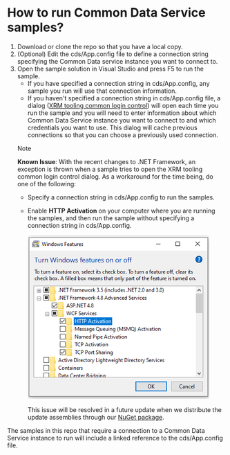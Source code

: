# How to run Common Data Service samples?

1. Download or clone the repo so that you have a local copy.
1. (Optional) Edit the cds/App.config file to define a connection string specifying the Common Data service instance you want to connect to.
2. Open the sample solution in Visual Studio and press F5 to run the sample.
    - If you have specified a connection string in cds/App.config, any sample you run will use that connection information.
    - If you haven't specified a connection string in cds/App.config file, a dialog ([XRM tooling common login control](https://docs.microsoft.com/powerapps/developer/common-data-service/xrm-tooling/use-xrm-tooling-common-login-control-client-applications)) will open each time you run the sample and you will need to enter information about which Common Data Service instance you want to connect to and which credentials you want to use. This dialog will cache previous connections so that you can choose a previously used connection.
    > [!NOTE]
    > **Known Issue**: With the recent changes to .NET Framework, an exception is thrown when a sample tries to open the XRM tooling common login control dialog. As a workaround for the time being, do one of the following:
    > - Specify a connection string in cds/App.config to run the samples.
    > - Enable **HTTP Activation** on your computer where you are running the samples, and then run the sample without specifying a connection string in cds/App.config.
    >
    >     ![](media/http-activation.png "Enable HTTP Activation")
    >
    >    This issue will be resolved in a future update when we distribute the update assemblies through our [NuGet package](https://www.nuget.org/packages/Microsoft.CrmSdk.XrmTooling.WpfControls/). 

The samples in this repo that require a connection to a Common Data Service instance to run will include a linked reference to the cds/App.config file.


